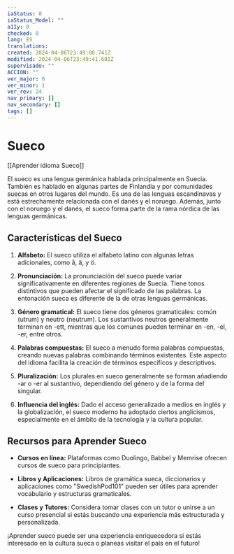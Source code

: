 ```yaml
---
iaStatus: 0
iaStatus_Model: ""
a11y: 0
checked: 0
lang: ES
translations: 
created: 2024-04-06T23:49:00.741Z
modified: 2024-04-06T23:49:41.601Z
supervisado: ""
ACCION: ""
ver_major: 0
ver_minor: 1
ver_rev: 24
nav_primary: []
nav_secondary: []
tags: []
---
```

# Sueco

[[Aprender idioma Sueco]]

El sueco es una lengua germánica hablada principalmente en Suecia. También es hablado en algunas partes de Finlandia y por comunidades suecas en otros lugares del mundo. Es una de las lenguas escandinavas y está estrechamente relacionada con el danés y el noruego. Además, junto con el noruego y el danés, el sueco forma parte de la rama nórdica de las lenguas germánicas.

## Características del Sueco

1. **Alfabeto:** El sueco utiliza el alfabeto latino con algunas letras adicionales, como å, ä, y ö.
    
2. **Pronunciación:** La pronunciación del sueco puede variar significativamente en diferentes regiones de Suecia. Tiene tonos distintivos que pueden afectar el significado de las palabras. La entonación sueca es diferente de la de otras lenguas germánicas.
    
3. **Género gramatical:** El sueco tiene dos géneros gramaticales: común (utrum) y neutro (neutrum). Los sustantivos neutros generalmente terminan en -ett, mientras que los comunes pueden terminar en -en, -el, -er, entre otros.
    
4. **Palabras compuestas:** El sueco a menudo forma palabras compuestas, creando nuevas palabras combinando términos existentes. Este aspecto del idioma facilita la creación de términos específicos y descriptivos.
    
5. **Pluralización:** Los plurales en sueco generalmente se forman añadiendo -ar o -er al sustantivo, dependiendo del género y de la forma del singular.
    
6. **Influencia del inglés:** Dado el acceso generalizado a medios en inglés y la globalización, el sueco moderno ha adoptado ciertos anglicismos, especialmente en el ámbito de la tecnología y la cultura popular.
    

## Recursos para Aprender Sueco

- **Cursos en línea:** Plataformas como Duolingo, Babbel y Memrise ofrecen cursos de sueco para principiantes.
    
- **Libros y Aplicaciones:** Libros de gramática sueca, diccionarios y aplicaciones como "SwedishPod101" pueden ser útiles para aprender vocabulario y estructuras gramaticales.
    
- **Clases y Tutores:** Considera tomar clases con un tutor o unirse a un curso presencial si estás buscando una experiencia más estructurada y personalizada.
    

¡Aprender sueco puede ser una experiencia enriquecedora si estás interesado en la cultura sueca o planeas visitar el país en el futuro!